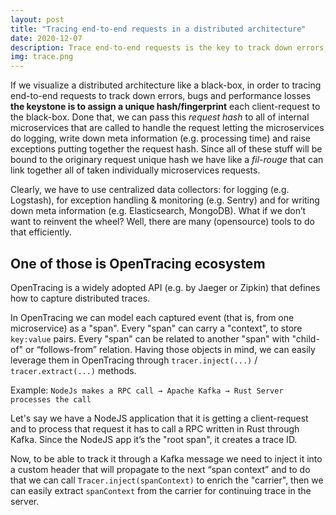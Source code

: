 ```yaml
---
layout: post
title: "Tracing end-to-end requests in a distributed architecture"
date: 2020-12-07
description: Trace end-to-end requests is the key to track down errors, bugs and performance losses
img: trace.png
---
```

If we visualize a distributed architecture like a black-box, in order to tracing end-to-end requests to track down errors, bugs and performance losses **the keystone is to assign a unique hash/fingerprint** each client-request to the black-box.
Done that, we can pass this _request hash_ to all of internal microservices that are called to handle the request letting the microservices do logging, write down meta information (e.g. processing time) and raise exceptions putting together the request hash.
Since all of these stuff will be bound to the originary request unique hash we have like a _fil-rouge_ that can link together all of taken individually microservices requests.

Clearly, we have to use centralized data collectors: for logging (e.g. Logstash), for exception handling & monitoring (e.g. Sentry) and for writing down meta information (e.g. Elasticsearch, MongoDB).
What if we don’t want to reinvent the wheel? Well, there are many (opensource) tools to do that efficiently. 

## One of those is OpenTracing ecosystem

OpenTracing is a widely adopted API (e.g. by Jaeger or Zipkin) that defines how to capture distributed traces.

In OpenTracing we can model each captured event (that is, from one microservice) as a "span". Every "span" can carry a "context", to store `key:value` pairs. Every "span" can be related to another "span" with "child-of" or “follows-from” relation.
Having those objects in mind, we can easily leverage them in OpenTracing through `tracer.inject(...)` / `tracer.extract(...)` methods.

Example:
`NodeJs makes a RPC call → Apache Kafka → Rust Server processes the call`

Let's say we have a NodeJS application that it is getting a client-request and to process that request it has to call a RPC written in Rust through Kafka.
Since the NodeJS app it’s the "root span", it creates a trace ID.

Now, to be able to track it through a Kafka message we need to inject it into a custom header that will propagate to the next “span context” and to do that we can call `Tracer.inject(spanContext)` to enrich the "carrier", then we can easily extract `spanContext` from the carrier for continuing trace in the server.
